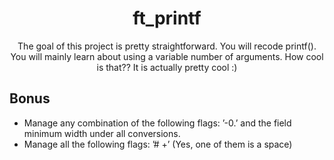 <h1 align="center">
ft_printf
</h1>

<p align="center">
The goal of this project is pretty straightforward. You will recode printf().
You will mainly learn about using a variable number of arguments. How cool is that??
It is actually pretty cool :)
</p>

## Bonus

- Manage any combination of the following flags: ’-0.’ and the field minimum width
under all conversions.
- Manage all the following flags: ’# +’ (Yes, one of them is a space)
